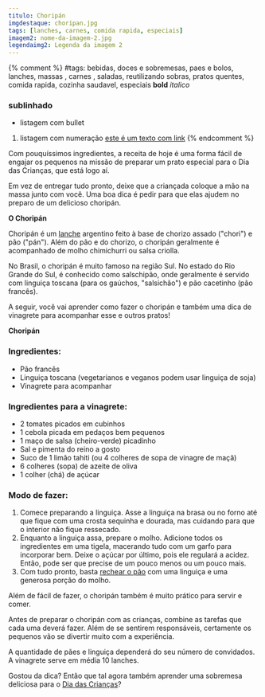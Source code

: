 ```yaml
---
titulo: Choripán 
imgdestaque: choripan.jpg
tags: [lanches, carnes, comida rapida, especiais]
imagem2: nome-da-imagem-2.jpg
legendaimg2: Legenda da imagem 2
---
```

{% comment %}
#tags: bebidas, doces e sobremesas, paes e bolos, lanches, massas , carnes , saladas, reutilizando sobras, pratos quentes, comida rapida, cozinha saudavel, especiais
**bold**
*italico*
### sublinhado
* listagem com bullet
1. listagem com numeração
[este é um texto com link](https://www.enderecodolink.com)
{% endcomment %}

Com pouquíssimos ingredientes, a receita de hoje é uma forma fácil de engajar os pequenos na missão de preparar um prato especial para o Dia das Crianças, que está logo aí. 

Em vez de entregar tudo pronto, deixe que a criançada coloque a mão na massa junto com você. Uma boa dica é pedir para que elas ajudem no preparo de um delicioso choripán.   

**O Choripán**

Choripán é um [lanche](http://paneladepau.com.br/tags/lanches/) argentino feito à base de chorizo assado ("chori") e pão ("pán"). Além do pão e do chorizo, o choripán geralmente é acompanhado de molho chimichurri ou salsa criolla.

No Brasil, o choripán é muito famoso na região Sul. No estado do Rio Grande do Sul, é conhecido como salschipão, onde geralmente é servido com linguiça toscana (para os gaúchos, "salsichão") e pão cacetinho (pão francês).

A seguir, você vai aprender como fazer o choripán e também uma dica de vinagrete para acompanhar esse e outros pratos!

**Choripán**

### Ingredientes:

* Pão francês 
* Linguiça toscana (vegetarianos e veganos podem usar linguiça de soja)
* Vinagrete para acompanhar

### Ingredientes para a vinagrete: 

* 2 tomates picados em cubinhos
* 1 cebola picada em pedaços bem pequenos
* 1 maço de salsa (cheiro-verde) picadinho
* Sal e pimenta do reino a gosto
* Suco de 1 limão tahiti (ou 4 colheres de sopa de vinagre de maçã)
* 6 colheres (sopa) de azeite de oliva
* 1 colher (chá) de açúcar 

### Modo de fazer:

1. Comece preparando a linguiça. Asse a linguiça na brasa ou no forno até que fique com uma crosta sequinha e dourada, mas cuidando para que o interior não fique ressecado. 
2. Enquanto a linguiça assa, prepare o molho. Adicione todos os ingredientes em uma tigela, macerando tudo com um garfo para incorporar bem. Deixe o açúcar por último, pois ele regulará a acidez. Então, pode ser que precise de um pouco menos ou um pouco mais. 
3. Com tudo pronto, basta  [rechear o pão](http://paneladepau.com.br/paozinho-recheado/) com uma linguiça e uma generosa porção do molho. 

Além de fácil de fazer, o choripán também é muito prático para servir e comer. 

Antes de preparar o choripán com as crianças, combine as tarefas que cada uma deverá fazer. Além de se sentirem responsáveis, certamente os pequenos vão se divertir muito com a experiência. 

A quantidade de pães e linguiça dependerá do seu número de convidados. A vinagrete serve em média 10 lanches. 

Gostou da dica? Então que tal agora também aprender uma sobremesa deliciosa para o [Dia das Crianças](http://paneladepau.com.br/pao-de-mel-caseiro-para-o-dia-das-criancas/)?
